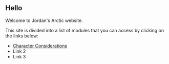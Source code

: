 &nbsp;
## Hello

Welcome to Jordan's Arctic website.

This site is divided into a list of modules that you can access by clicking on the links below:
 - [Character Considerations](../pages/stats.md)
 - Link 2
 - Link 3

